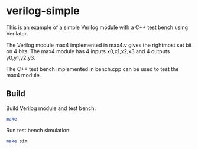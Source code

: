 
# verilog-simple

This is an example of a simple Verilog module with a C++ test bench using Verilator.

The Verilog module max4 implemented in max4.v gives the rightmost set bit on 4 bits.
The max4 module has 4 inputs x0,x1,x2,x3 and 4 outputs y0,y1,y2,y3.

The C++ test bench implemented in bench.cpp can be used to test the max4 module.

## Build

Build Verilog module and test bench:
```bash
make
```

Run test bench simulation:
```bash
make sim
```
